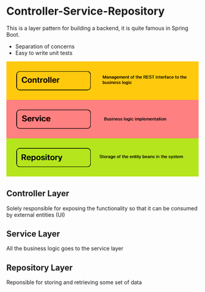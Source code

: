 # Controller-Service-Repository
This is a layer pattern for building a backend, it is quite famous in Spring Boot. 

- Separation of concerns
- Easy to write unit tests

![](./public/ControllerServiceRepository.png)

## Controller Layer
Solely responsible for exposing the functionality so that it can be consumed by external entities (UI)

## Service Layer
All the business logic goes to the service layer

## Repository Layer
Reponsible for storing and retrieving some set of data